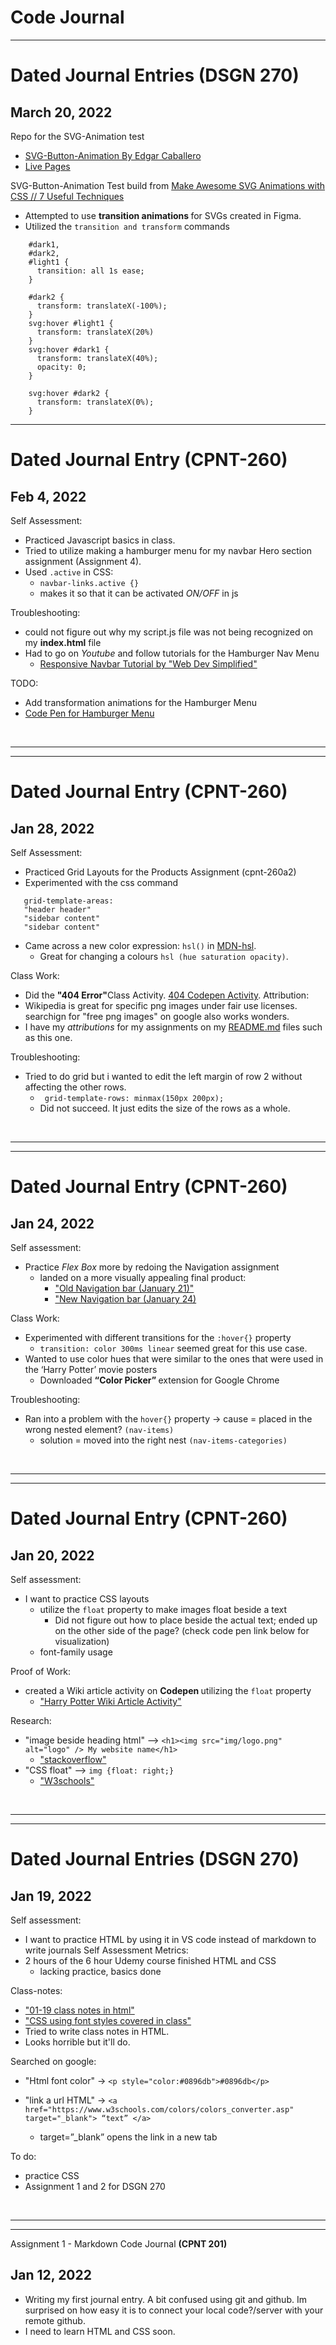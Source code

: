 # Code Journal


<hr>

# Dated Journal Entries <strong> (DSGN 270) </strong>
## March 20, 2022

Repo for the SVG-Animation test 
- <a href="https://github.com/TSEidolon/SVG-Button-Animation" target="_blank">SVG-Button-Animation By Edgar Caballero</a>
- <a href="https://tseidolon.github.io/SVG-Button-Animation/" target="_blank">Live Pages</a>


SVG-Button-Animation
Test build from <a href="https://www.youtube.com/watch?v=UTHgr6NLeEw&list=WL&index=48&t=1s" target="_blank">Make Awesome SVG Animations with CSS // 7 Useful Techniques</a>
 - Attempted to use <strong>transition animations </strong> for SVGs created in Figma.
  - Utilized the `transition and transform` commands

```
    #dark1,
    #dark2,
    #light1 {
      transition: all 1s ease;
    }

    #dark2 {
      transform: translateX(-100%);
    }
    svg:hover #light1 {
      transform: translateX(20%)
    }
    svg:hover #dark1 {
      transform: translateX(40%);
      opacity: 0;
    }

    svg:hover #dark2 {
      transform: translateX(0%);
    }
```




<hr>

# Dated Journal Entry <strong> (CPNT-260) </strong>
## Feb 4, 2022 
Self Assessment:

- Practiced Javascript basics in class.
- Tried to utilize making a hamburger menu for my navbar Hero section assignment (Assignment 4).
- Used `.active` in CSS:
    -  `navbar-links.active {}`
    - makes it so that it can be activated <em>ON/OFF</em> in js

Troubleshooting:
 - could not figure out why my script.js file was not being recognized on my <strong>index.html</strong> file
  - Had to go on <em>Youtube</em> and follow tutorials for the Hamburger Nav Menu
      - <a href="https://www.youtube.com/watch?v=At4B7A4GOPg" target="_blank">Responsive Navbar Tutorial by "Web Dev Simplified"</a>

TODO:
 - Add transformation animations for the Hamburger Menu
 - <a href="https://codepen.io/tseidolon/pen/XWzjOEe" target="_blank"> Code Pen for Hamburger Menu</a>








<br>
<hr>
<hr>

# Dated Journal Entry <strong> (CPNT-260) </strong>
<h2> Jan 28, 2022 </h2>


Self Assessment:
  - Practiced Grid Layouts for the Products Assignment (cpnt-260a2)
  - Experimented with the css command

 ```
    grid-template-areas: 
    "header header"
    "sidebar content"
    "sidebar content" 
  ```
  - Came across a new color expression: `hsl()` in <a href="https://developer.mozilla.org/en-US/docs/Web/CSS/color_value/hsl()" target="_blank">MDN-hsl</a>.
    - Great for changing a colours `hsl (hue saturation opacity)`.

Class Work:
  - Did the <strong>"404 Error"</strong>Class Activity. <a href="https://codepen.io/tseidolon/pen/yLPYLNB" target="_blank">404 Codepen Activity</a>.
Attribution:
  - Wikipedia is great for specific png images under fair use licenses. searchign for "free png images" on google also works wonders.
  - I have my <em>attributions</em> for my assignments on my <a href="https://github.com/TSEidolon/cpnt260-a1" target="_blank">README.md</a> files such as this one.

Troubleshooting:
  - Tried to do grid but i wanted to edit the left margin of row 2 without affecting the other rows. 
    - ` grid-template-rows: minmax(150px 200px);`
    - Did not succeed. It just edits the size of the rows as a whole.
<br>
<hr>
<hr>

# Dated Journal Entry <strong> (CPNT-260) </strong>
<h2> Jan 24, 2022 </h2>

Self assessment:
 - Practice <em> Flex Box </em> more by redoing the Navigation assignment 
   - landed on a more visually appealing final product:
      - <a href="https://codepen.io/tseidolon/pen/ZEXddbR" target="_blank"> "Old Navigation bar (January 21)" </a>
      - <a href="https://codepen.io/tseidolon/pen/ExbYLGP" target="_blank"> "New Navigation bar (January 24) </a>

Class Work:
 - Experimented with different transitions for the `:hover{}` property
   - `transition: color 300ms linear` seemed great for this use case.
 - Wanted to use color hues that were similar to the ones that were used in the ‘Harry Potter’ movie posters
   - Downloaded <strong> “Color Picker” </strong> extension for Google Chrome


Troubleshooting:
 - Ran into a problem with the `hover{}` property → cause = placed in the wrong nested element? `(nav-items)`
   - solution = moved into the right nest `(nav-items-categories)`

<br>
<hr>
<hr>

# Dated Journal Entry <strong> (CPNT-260) </strong>
<h2> Jan 20, 2022 </h2>

Self assessment:
 - I want to practice CSS layouts
   - utilize the `float` property to make images float beside a text
      - Did not figure out how to place beside the actual text; ended up on the other side of the page? (check code pen link below for visualization)
   - font-family usage

Proof of Work:
 - created a Wiki article activity on <strong> Codepen </strong> utilizing the `float` property
   -  <a href="https://codepen.io/tseidolon/pen/XWeLNdz" target="_blank"> "Harry Potter Wiki Article Activity" </a>

Research:
 - "image beside heading html" --> `<h1><img src="img/logo.png" alt="logo" /> My website name</h1>` 
   - <a href="https://stackoverflow.com/questions/11701311/logo-image-and-h1-heading-on-the-same-line" target="_blank">  "stackoverflow" </a>
 - "CSS float" --> `img {float: right;}`
   - <a href="https://www.w3schools.com/css/css_float.asp" target="_blank">  "W3schools" </a>


<br>
<hr>
<hr>

# Dated Journal Entries <strong> (DSGN 270) </strong>

## Jan 19, 2022
Self assessment:
 - I want to practice HTML by using it in VS code instead of markdown to write journals
Self Assessment Metrics:
 - 2 hours of the 6 hour Udemy course finished HTML and CSS 
   - lacking practice, basics done

Class-notes:
 - <a href="https://github.com/TSEidolon/in-class/blob/main/01-19/in_class_notes.html" target="_blank">"01-19 class notes in html"  </a>
  - <a href="https://github.com/TSEidolon/in-class/blob/main/01-19/css/styles-01-19.css" target="_blank">"CSS using font styles covered in class"  </a>
   - Tried to write class notes in HTML. 
   - Looks horrible but it'll do. 

Searched on google:
 - "Html font color" → `<p style="color:#0896db">#0896db</p>`

 - "link a url HTML" → `<a href="https://www.w3schools.com/colors/colors_converter.asp" target="_blank"> “text” </a> `
     - target=”_blank” opens the link in a new tab

To do:
 - practice CSS
 - Assignment 1 and 2 for DSGN 270

<br>
<hr>
<hr>
Assignment 1 - Markdown Code Journal <strong>(CPNT 201)</strong>

## Jan 12, 2022
- Writing my first journal entry. A bit confused using git and github. Im surprised on how easy it is to connect your local code?/server with your remote github.
- I need to learn HTML and CSS soon.